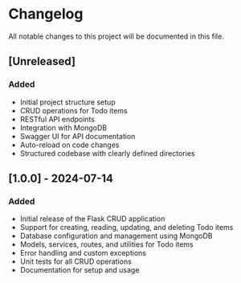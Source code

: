 # Changelog

All notable changes to this project will be documented in this file.

## [Unreleased]

### Added
- Initial project structure setup
- CRUD operations for Todo items
- RESTful API endpoints
- Integration with MongoDB
- Swagger UI for API documentation
- Auto-reload on code changes
- Structured codebase with clearly defined directories

## [1.0.0] - 2024-07-14

### Added
- Initial release of the Flask CRUD application
- Support for creating, reading, updating, and deleting Todo items
- Database configuration and management using MongoDB
- Models, services, routes, and utilities for Todo items
- Error handling and custom exceptions
- Unit tests for all CRUD operations
- Documentation for setup and usage